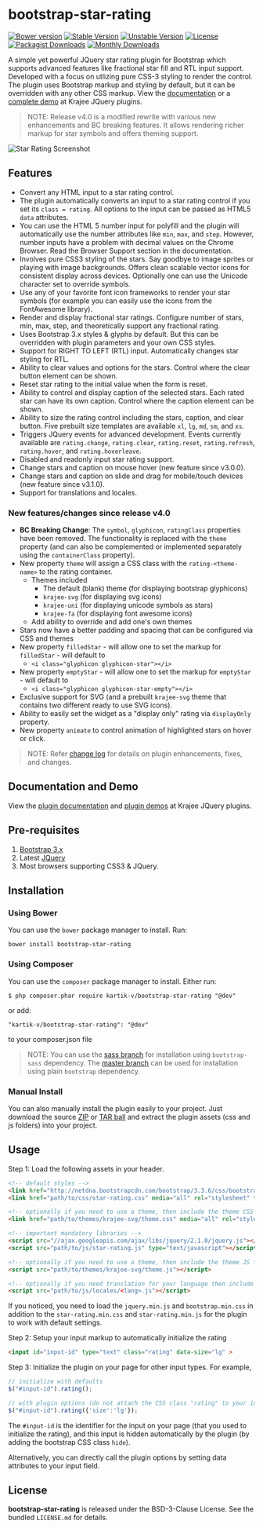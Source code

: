 bootstrap-star-rating
=====================

[![Bower version](https://badge.fury.io/bo/bootstrap-star-rating.svg)](http://badge.fury.io/bo/bootstrap-star-rating)
[![Stable Version](https://poser.pugx.org/kartik-v/bootstrap-star-rating/v/stable)](https://packagist.org/packages/kartik-v/bootstrap-star-rating)
[![Unstable Version](https://poser.pugx.org/kartik-v/bootstrap-star-rating/v/unstable)](https://packagist.org/packages/kartik-v/bootstrap-star-rating)
[![License](https://poser.pugx.org/kartik-v/bootstrap-star-rating/license)](https://packagist.org/packages/kartik-v/bootstrap-star-rating)
[![Packagist Downloads](https://poser.pugx.org/kartik-v/bootstrap-star-rating/downloads)](https://packagist.org/packages/kartik-v/bootstrap-star-rating)
[![Monthly Downloads](https://poser.pugx.org/kartik-v/bootstrap-star-rating/d/monthly)](https://packagist.org/packages/kartik-v/bootstrap-star-rating)

A simple yet powerful JQuery star rating plugin for Bootstrap which supports advanced features like fractional star fill and RTL input support. 
Developed with a focus on utlizing pure CSS-3 styling to render the control. The plugin uses Bootstrap markup and styling by default, but it 
can be overridden with any other CSS markup. View the [documentation](http://plugins.krajee.com/star-rating) or a [complete demo](http://plugins.krajee.com/star-rating/demo) 
at Krajee JQuery plugins. 

> NOTE: Release v4.0 is a modified rewrite with various new enhancements and BC breaking features. It allows rendering richer markup for star symbols and offers theming support.

![Star Rating Screenshot](https://lh3.googleusercontent.com/puCbNL9LlBMty8DmaZxAq0yM8teuhM_hEvox-NuJ2x7xWedNhs8nwSk1Zo8FISFAsyt8=w1366-h768-rw-no)

## Features  

- Convert any HTML input to a star rating control. 
- The plugin automatically converts an input to a star rating control if you set its `class = rating`. 
  All options to the input can be passed as HTML5 `data` attributes.
- You can use the HTML 5 number input for polyfill and the plugin will automatically use the number attributes like `min`, `max`, and `step`.
  However, number inputs have a problem with decimal values on the Chrome Browser. Read the Browser Support section in the documentation.
- Involves pure CSS3 styling of the stars. Say goodbye to image sprites or playing with image backgrounds. Offers clean scalable vector 
  icons for consistent display across devices. Optionally one can use the Unicode character set to override symbols.
- Use any of your favorite font icon frameworks to render your star symbols (for example you can easily use the icons from the FontAwesome library).
- Render and display fractional star ratings. Configure number of stars, min, max, step, and theoretically  support any fractional rating.
- Uses Bootstrap 3.x styles & glyphs by default. But this can be overridden with plugin parameters and your own CSS styles.
- Support for RIGHT TO LEFT (RTL) input. Automatically changes star styling for RTL.
- Ability to clear values and options for the stars. Control where the clear button element can be shown.
- Reset star rating to the initial value when the form is reset.
- Ability to control and display caption of the selected stars. Each rated star can have its own caption. Control where the 
  caption element can be shown.
- Ability to size the rating control including the stars, caption, and clear button. Five prebuilt size templates are 
  available `xl`, `lg`, `md`, `sm`, and `xs`.
- Triggers JQuery events for advanced development. Events currently available are `rating.change`, `rating.clear`, `rating.reset`, `rating.refresh`, `rating.hover`, and `rating.hoverleave`.
- Disabled and readonly input star rating support.
- Change stars and caption on mouse hover (new feature since v3.0.0).
- Change stars and caption on slide and drag for mobile/touch devices (new feature since v3.1.0).
- Support for translations and locales.

### New features/changes since release v4.0

- **BC Breaking Change**: The `symbol`, `glyphicon`, `ratingClass` properties have been removed. The functionality is replaced with the `theme` property (and can also be complemented or implemented separately using the `containerClass` property).
- New property `theme` will assign a CSS class with the `rating-<theme-name>` to the rating container.
    - Themes included
        - The default (blank) theme (for displaying bootstrap glyphicons)
        - `krajee-svg` (for displaying svg icons)
        - `krajee-uni` (for displaying unicode symbols as stars)
        - `krajee-fa` (for displaying font awesome icons)
    - Add ability to override and add one's own themes
- Stars now have a better padding and spacing that can be configured via CSS and themes
- New property `filledStar` - will allow one to set the markup for `filledStar` - will default to 
    - `<i class="glyphicon glyphicon-star"></i>`
- New property `emptyStar` - will allow one to set the markup for `emptyStar` - will default to 
    - `<i class="glyphicon glyphicon-star-empty"></i>`
- Exclusive support for SVG (and a prebuilt `krajee-svg` theme that contains two different ready to use SVG icons).
- Ability to easily set the widget as a "display only" rating via `displayOnly` property.
- New property `animate` to control animation of highlighted stars on hover or click.

> NOTE: Refer [change log](https://github.com/kartik-v/bootstrap-star-rating/blob/master/CHANGE.md) for details on plugin enhancements, fixes, and changes.

## Documentation and Demo

View the [plugin documentation](http://plugins.krajee.com/star-rating) and [plugin demos](http://plugins.krajee.com/star-rating/demo) at Krajee JQuery plugins. 

## Pre-requisites  

1. [Bootstrap 3.x](http://getbootstrap.com/)
2. Latest [JQuery](http://jquery.com/)
3. Most browsers supporting CSS3 & JQuery. 

## Installation

### Using Bower
You can use the `bower` package manager to install. Run:

    bower install bootstrap-star-rating

### Using Composer
You can use the `composer` package manager to install. Either run:

    $ php composer.phar require kartik-v/bootstrap-star-rating "@dev"

or add:

    "kartik-v/bootstrap-star-rating": "@dev"

to your composer.json file

> NOTE: You can use the [sass branch](https://github.com/kartik-v/bootstrap-star-rating/tree/sass) for installation using `bootstrap-sass` dependency.
The [master branch](https://github.com/kartik-v/bootstrap-star-rating/tree/master) can be used for installation using plain `bootstrap` dependency.

### Manual Install

You can also manually install the plugin easily to your project. Just download the source [ZIP](https://github.com/kartik-v/bootstrap-star-rating/zipball/master) or [TAR ball](https://github.com/kartik-v/bootstrap-star-rating/tarball/master) and extract the plugin assets (css and js folders) into your project.

## Usage

Step 1: Load the following assets in your header. 

```html
<!-- default styles -->
<link href="http://netdna.bootstrapcdn.com/bootstrap/3.3.6/css/bootstrap.css" rel="stylesheet">
<link href="path/to/css/star-rating.css" media="all" rel="stylesheet" type="text/css" />

<!-- optionally if you need to use a theme, then include the theme CSS file as mentioned below -->
<link href="path/to/themes/krajee-svg/theme.css" media="all" rel="stylesheet" type="text/css" />

<!-- important mandatory libraries -->
<script src="//ajax.googleapis.com/ajax/libs/jquery/2.1.0/jquery.js"></script>
<script src="path/to/js/star-rating.js" type="text/javascript"></script>

<!-- optionally if you need to use a theme, then include the theme JS file as mentioned below -->
<script src="path/to/themes/krajee-svg/theme.js"></script>

<!-- optionally if you need translation for your language then include locale file as mentioned below -->
<script src="path/to/js/locales/<lang>.js"></script>
```

If you noticed, you need to load the `jquery.min.js` and `bootstrap.min.css` in addition to the `star-rating.min.css` and `star-rating.min.js` for
the plugin to work with default settings.

Step 2: Setup your input markup to automatically initialize the rating
```html
<input id="input-id" type="text" class="rating" data-size="lg" >
```

Step 3: Initialize the plugin on your page for other input types. For example,

```js
// initialize with defaults
$("#input-id").rating();

// with plugin options (do not attach the CSS class "rating" to your input if using this approach)
$("#input-id").rating({'size':'lg'});
```

The `#input-id` is the identifier for the input on your page (that you used to initialize the rating), and this input is hidden automatically by the plugin (by adding the bootstrap CSS class `hide`). 

Alternatively, you can directly call the plugin options by setting data attributes to your input field.

## License

**bootstrap-star-rating** is released under the BSD-3-Clause License. See the bundled `LICENSE.md` for details.